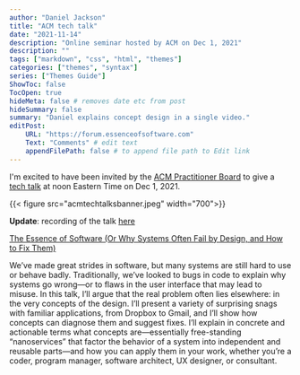 ```yaml
---
author: "Daniel Jackson"
title: "ACM tech talk"
date: "2021-11-14"
description: "Online seminar hosted by ACM on Dec 1, 2021"
description: ""
tags: ["markdown", "css", "html", "themes"]
categories: ["themes", "syntax"]
series: ["Themes Guide"]
ShowToc: false
TocOpen: true
hideMeta: false # removes date etc from post
hideSummary: false
summary: "Daniel explains concept design in a single video."
editPost:
    URL: "https://forum.essenceofsoftware.com"
    Text: "Comments" # edit text
    appendFilePath: false # to append file path to Edit link
---
```


I'm excited to have been invited by the [ACM Practitioner Board](https://learning.acm.org/practitioner-board)
to give a [tech talk](https://learning.acm.org/techtalks) at noon Eastern Time on Dec 1, 2021.

{{< figure src="acmtechtalksbanner.jpeg" width="700">}}

**Update**: recording of the talk [here](https://www.youtube.com/watch?v=wFk0pxuOW-Q)


[The Essence of Software (Or Why Systems Often Fail by Design, and How to Fix Them)](https://www.youtube.com/watch?v=wFk0pxuOW-Q)

We’ve made great strides in software, but many systems are still hard to use or behave badly. Traditionally, we’ve looked to bugs in code to explain why systems go wrong—or to flaws in the user interface that may lead to misuse. In this talk, I’ll argue that the real problem often lies elsewhere: in the very concepts of the design. I’ll present a variety of surprising snags with familiar applications, from Dropbox to Gmail, and I’ll show how concepts can diagnose them and suggest fixes.  I’ll explain in concrete and actionable terms what concepts are—essentially free-standing “nanoservices” that factor the behavior of a system into independent and reusable parts—and how you can apply them in your work, whether you’re a coder, program manager, software architect, UX designer, or consultant.